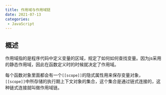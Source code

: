 ```yaml
---
title: 作用域与作用域链
date: 2021-07-13
categories: 
 - JavaScript
---
```


## 概述
作用域指的是程序代码中定义变量的区域，规定了如何如何查找变量。因为js采用的静态作用域，因此在函数定义时的时候就决定了作用域。

每个函数对象里面都会有一个`[[scope]]`的隐式属性用来保存变量对象，`[[scope]]`中所存储的执行期上下文对象的集合，这个集合是通过链式连接的，这种链式连接就叫做作用域链。